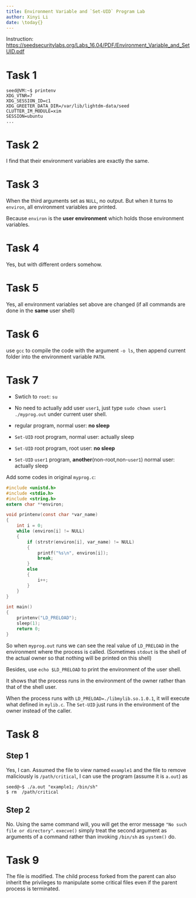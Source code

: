 ```yaml
---
title: Environment Variable and `Set-UID` Program Lab
author: Xinyi Li
date: \today{}
---
```


Instruction: https://seedsecuritylabs.org/Labs_16.04/PDF/Environment_Variable_and_SetUID.pdf

# Task 1

```shell
seed@VM:~$ printenv
XDG_VTNR=7
XDG_SESSION_ID=c1
XDG_GREETER_DATA_DIR=/var/lib/lightdm-data/seed
CLUTTER_IM_MODULE=xim
SESSION=ubuntu
...
```

# Task 2

I find that their environment variables are exactly the same.

# Task 3

When the third arguments set as `NULL`, no output. But when it turns to `environ`, all environment variables are printed.

Because `environ` is the **user environment** which holds those environment variables.

# Task 4

Yes, but with different orders somehow.

# Task 5

Yes, all environment variables set above are changed (if all commands are done in the **same** user shell)

# Task 6

use `gcc` to compile the code with the argument `-o ls`, then append current folder into the environment variable `PATH`.

# Task 7

- Swtich to `root`: `su`
- No need to actually add user `user1`, just type `sudo chown user1 ./myprog.out` under current user shell.


- regular program, normal user: **no sleep**
- `Set-UID` root program, normal user: actually sleep
- `Set-UID` root program, root user: **no sleep**
- `Set-UID` `user1` program, **another**(non-root,non-`user1`) normal user: actually sleep

Add some codes in original `myprog.c`:

```c
#include <unistd.h>
#include <stdio.h>
#include <string.h>
extern char **environ;

void printenv(const char *var_name)
{
    int i = 0;
    while (environ[i] != NULL)
    {
        if (strstr(environ[i], var_name) != NULL)
        {
            printf("%s\n", environ[i]);
            break;
        }
        else
        {
            i++;
        }
    }
}

int main()
{
    printenv("LD_PRELOAD");
    sleep(1);
    return 0;
}
```

So when `myprog.out` runs we can see the real value of `LD_PRELOAD` in the environment where the process is called. (Sometimes `stdout` is the shell of the actual owner so that nothing will be printed on this shell)

Besides, use `echo $LD_PRELOAD` to print the environment of the user shell.

It shows that the process runs in the environment of the owner rather than that of the shell user.

When the process runs with `LD_PRELOAD=./libmylib.so.1.0.1`, it will execute what defined in `mylib.c`. The `Set-UID` just runs in the environment of the owner instead of the caller.

# Task 8

## Step 1

Yes, I can. Assumed the file to view named `example1` and the file to remove maliciously is `/path/critical`, I can use the program (assume it is `a.out`) as 
```shell
seed@~$ ./a.out "example1; /bin/sh"
$ rm  /path/critical
```
## Step 2

No. Using the same command will, you will get the error message `"No such file or directory"`. `execve()` simply treat the second argument as arguments of a command rather than invoking `/bin/sh` as `system()` do.

# Task 9

The file is modified. The child process forked from the parent can also inherit the privileges to manipulate some critical files even if the parent process is terminated.